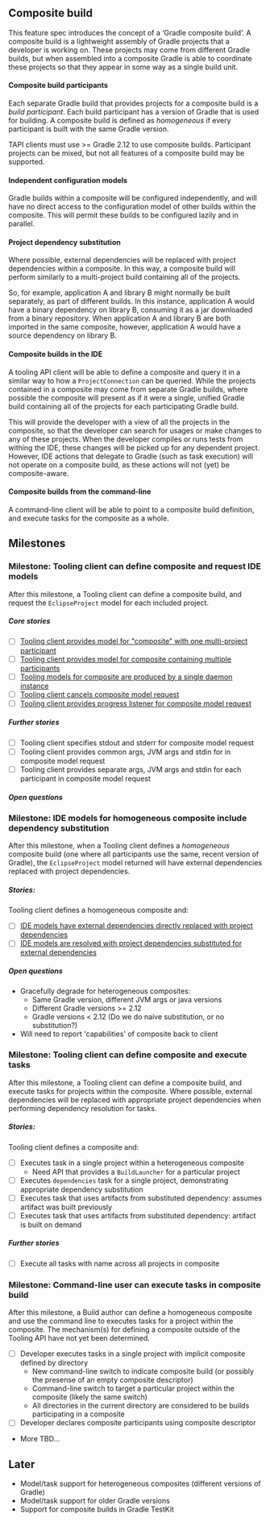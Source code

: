 ## Composite build

This feature spec introduces the concept of a ‘Gradle composite build’. A composite build is a lightweight assembly of Gradle projects that a developer is working on. These projects may come from different Gradle builds, but when assembled into a composite Gradle is able to coordinate these projects so that they appear in some way as a single build unit.

#### Composite build participants

Each separate Gradle build that provides projects for a composite build is a _build participant_. Each build participant has a version of Gradle that is used for building. A composite build is defined as _homogeneous_ if every participant is built with the same Gradle version.

TAPI clients must use >= Gradle 2.12 to use composite builds. Participant projects can be mixed, but not all features of a composite build may be supported.

#### Independent configuration models

Gradle builds within a composite will be configured independently, and will have no direct access to the configuration model of other builds within the composite. This will permit these builds to be configured lazily and in parallel.

#### Project dependency substitution

Where possible, external dependencies will be replaced with project dependencies within a composite. In this way, a composite build will perform similarly to a multi-project build containing all of the projects.

So, for example, application A and library B might normally be built separately, as part of different builds. In this instance, application A would have a binary dependency on library B, consuming it as a jar downloaded from a binary repository. When application A and library B are both imported in the same composite, however, application A would have a source dependency on library B.

#### Composite builds in the IDE

A tooling API client will be able to define a composite and query it in a similar way to how a `ProjectConnection` can be queried. While the projects contained in a composite may come from separate Gradle builds, where possible the composite will present as if it were a single, unified Gradle build containing all of the projects for each participating Gradle build.

This will provide the developer with a view of all the projects in the composite, so that the developer can search for usages or make changes to any of these projects. When the developer compiles or runs tests from withing the IDE, these changes will be picked up for any dependent project. However, IDE actions that delegate to Gradle (such as task execution) will not operate on a composite build, as these actions will not (yet) be composite-aware.

#### Composite builds from the command-line

A command-line client will be able to point to a composite build definition, and execute tasks for the composite as a whole.

## Milestones

### Milestone: Tooling client can define composite and request IDE models

After this milestone, a Tooling client can define a composite build, and request the `EclipseProject` model for each included project.

##### Core stories

- [ ] [Tooling client provides model for "composite" with one multi-project participant](tooling-api-model/single-build)
- [ ] [Tooling client provides model for composite containing multiple participants](tooling-api-model/multiple-builds)
- [ ] [Tooling models for composite are produced by a single daemon instance](tooling-api-model/composed-in-daemon)
- [ ] [Tooling client cancels composite model request](tooling-api-model/cancellation)
- [ ] [Tooling client provides progress listener for composite model request](tooling-api-model/progress-listener)

##### Further stories

- [ ] Tooling client specifies stdout and stderr for composite model request
- [ ] Tooling client provides common args, JVM args and stdin for in composite model request
- [ ] Tooling client provides separate args, JVM args and stdin for each participant in composite model request

##### Open questions

### Milestone: IDE models for homogeneous composite include dependency substitution

After this milestone, when a Tooling client defines a _homogeneous_ composite build (one where all participants use the same, recent version of Gradle),  the `EclipseProject` model returned will have external dependencies replaced with project dependencies.

##### Stories:

Tooling client defines a homogeneous composite and:

- [ ] [IDE models have external dependencies directly replaced with project dependencies](dependency-substitution/direct-replacement)
- [ ] [IDE models are resolved with project dependencies substituted for external dependencies](dependency-substitution/resolved-substitution)

##### Open questions

- Gracefully degrade for heterogeneous composites:
    - Same Gradle version, different JVM args or java versions
    - Different Gradle versions >= 2.12
    - Gradle versions < 2.12 (Do we do naive substitution, or no substitution?)
- Will need to report 'capabilities' of composite back to client

### Milestone: Tooling client can define composite and execute tasks

After this milestone, a Tooling client can define a composite build, and execute tasks for projects within the composite. Where possible, external dependencies will be replaced with appropriate project dependencies when performing dependency resolution for tasks.

##### Stories:

Tooling client defines a composite and:

- [ ] Executes task in a single project within a heterogeneous composite
    - Need API that provides a `BuildLauncher` for a particular project
- [ ] Executes `dependencies` task for a single project, demonstrating appropriate dependency substitution
- [ ] Executes task that uses artifacts from substituted dependency: assumes artifact was built previously
- [ ] Executes task that uses artifacts from substituted dependency: artifact is built on demand

##### Further stories

- [ ] Execute all tasks with name across all projects in composite

### Milestone: Command-line user can execute tasks in composite build

After this milestone, a Build author can define a homogeneous composite and use the command line to executes tasks for a project within the composite. The mechanism(s) for defining a composite outside of the Tooling API have not yet been determined.

- [ ] Developer executes tasks in a single project with implicit composite defined by directory
    - New command-line switch to indicate composite build (or possibly the presense of an empty composite descriptor)
    - Command-line switch to target a particular project within the composite (likely the same switch)
    - All directories in the current directory are considered to be builds participating in a composite
- [ ] Developer declares composite participants using composite descriptor
- More TBD...


## Later

- Model/task support for heterogeneous composites (different versions of Gradle)
- Model/task support for older Gradle versions
- Support for composite builds in Gradle TestKit

